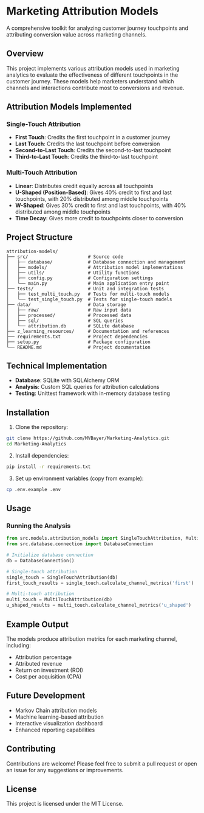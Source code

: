 # Marketing Attribution Models

A comprehensive toolkit for analyzing customer journey touchpoints and attributing conversion value across marketing channels.

## Overview

This project implements various attribution models used in marketing analytics to evaluate the effectiveness of different touchpoints in the customer journey. These models help marketers understand which channels and interactions contribute most to conversions and revenue.

## Attribution Models Implemented

### Single-Touch Attribution
* **First Touch**: Credits the first touchpoint in a customer journey
* **Last Touch**: Credits the last touchpoint before conversion
* **Second-to-Last Touch**: Credits the second-to-last touchpoint
* **Third-to-Last Touch**: Credits the third-to-last touchpoint

### Multi-Touch Attribution
* **Linear**: Distributes credit equally across all touchpoints
* **U-Shaped (Position-Based)**: Gives 40% credit to first and last touchpoints, with 20% distributed among middle touchpoints
* **W-Shaped**: Gives 30% credit to first and last touchpoints, with 40% distributed among middle touchpoints
* **Time Decay**: Gives more credit to touchpoints closer to conversion

## Project Structure

```
attribution-models/
├── src/                      # Source code
│   ├── database/             # Database connection and management
│   ├── models/               # Attribution model implementations
│   ├── utils/                # Utility functions
│   ├── config.py             # Configuration settings
│   └── main.py               # Main application entry point
├── tests/                    # Unit and integration tests
│   ├── test_multi_touch.py   # Tests for multi-touch models
│   └── test_single_touch.py  # Tests for single-touch models
├── data/                     # Data storage
│   ├── raw/                  # Raw input data
│   ├── processed/            # Processed data
│   ├── sql/                  # SQL queries
│   └── attribution.db        # SQLite database
├── z_learning_resources/     # Documentation and references
├── requirements.txt          # Project dependencies
├── setup.py                  # Package configuration
└── README.md                 # Project documentation
```

## Technical Implementation

* **Database**: SQLite with SQLAlchemy ORM
* **Analysis**: Custom SQL queries for attribution calculations
* **Testing**: Unittest framework with in-memory database testing

## Installation

1. Clone the repository:
```bash
git clone https://github.com/MVBayer/Marketing-Analytics.git
cd Marketing-Analytics
```

2. Install dependencies:
```bash
pip install -r requirements.txt
```

3. Set up environment variables (copy from example):
```bash
cp .env.example .env
```

## Usage

### Running the Analysis

```python
from src.models.attribution_models import SingleTouchAttribution, MultiTouchAttribution
from src.database.connection import DatabaseConnection

# Initialize database connection
db = DatabaseConnection()

# Single-touch attribution
single_touch = SingleTouchAttribution(db)
first_touch_results = single_touch.calculate_channel_metrics('first')

# Multi-touch attribution
multi_touch = MultiTouchAttribution(db)
u_shaped_results = multi_touch.calculate_channel_metrics('u_shaped')
```

## Example Output

The models produce attribution metrics for each marketing channel, including:
* Attribution percentage
* Attributed revenue
* Return on investment (ROI)
* Cost per acquisition (CPA)

## Future Development

* Markov Chain attribution models
* Machine learning-based attribution
* Interactive visualization dashboard
* Enhanced reporting capabilities

## Contributing

Contributions are welcome! Please feel free to submit a pull request or open an issue for any suggestions or improvements.

## License

This project is licensed under the MIT License.
```


